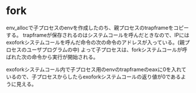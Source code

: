 # fork
env_allocで子プロセスのenvを作成したのち、親プロセスのtrapframeをコピーする。
trapframeが保存されるのはシステムコールを呼んだときなので、IPにはexoforkシステムコールを呼んだ命令の次の命令のアドレスが入っている。(親プロセスのユーザプログラムの中)
よって子プロセスは、forkシステムコールが呼ばれた次の命令から実行が開始される。

exoforkシステムコール内で子プロセス用のenvのtrapframeのeaxに0を入れているので、子プロセスからしたらexoforkシステムコールの返り値が0であるように見える。
